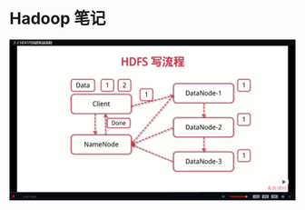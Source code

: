 # Hadoop 笔记



![HDFS写流程](https://github.com/MrCat9/Hadoop/blob/master/img/HDFS%E5%86%99%E6%B5%81%E7%A8%8B.png)
